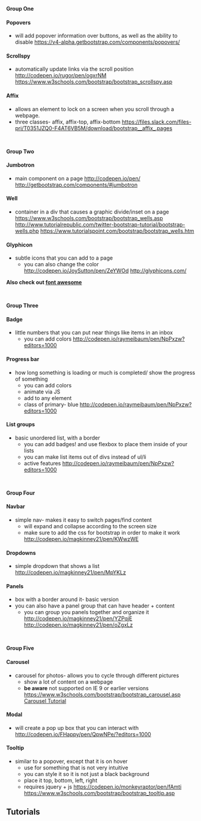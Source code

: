 **Group One**
#### Popovers
- will add popover information over buttons, as well as the ability to disable
https://v4-alpha.getbootstrap.com/components/popovers/

#### Scrollspy
- automatically update links via the scroll position
http://codepen.io/rugor/pen/ogxrNM
https://www.w3schools.com/bootstrap/bootstrap_scrollspy.asp

#### Affix
- allows an element to lock on a screen when you scroll through a webpage.
- three classes- affix, affix-top, affix-bottom
https://files.slack.com/files-pri/T0351JZQ0-F4AT6VB5M/download/bootstrap__affix_.pages

<br />

**Group Two**
#### Jumbotron
- main component on a page
http://codepen.io/pen/
http://getbootstrap.com/components/#jumbotron  

#### Well
- container in a div that causes a graphic divide/inset on a page
https://www.w3schools.com/bootstrap/bootstrap_wells.asp
http://www.tutorialrepublic.com/twitter-bootstrap-tutorial/bootstrap-wells.php
https://www.tutorialspoint.com/bootstrap/bootstrap_wells.htm


#### Glyphicon
- subtle icons that you can add to a page
    - you can also change the color
http://codepen.io/JoySutton/pen/ZeYWOd
http://glyphicons.com/

**Also check out [font awesome](http://fontawesome.io/)**

<br />

**Group Three**

#### Badge
- little numbers that you can put near things like items in an inbox
    - you can add colors
http://codepen.io/raymeibaum/pen/NpPxzw?editors=1000

#### Progress bar
- how long something is loading or much is completed/ show the progress of something
    - you can add colors 
    - animate via JS
    - add to any element
    - class of primary- blue
http://codepen.io/raymeibaum/pen/NpPxzw?editors=1000


#### List groups
- basic unordered list, with a border
    - you can add badges! and use flexbox to place them inside of your lists
    - you can make list items out of divs instead of ul/li
    - active features
http://codepen.io/raymeibaum/pen/NpPxzw?editors=1000

<br />

**Group Four**

#### Navbar
- simple nav- makes it easy to switch pages/find content
    - will expand and collapse according to the screen size 
    - make sure to add the css for bootstrap in order to make it work
http://codepen.io/magkinney21/pen/KWwzWE

#### Dropdowns
- simple dropdown that shows a list
http://codepen.io/magkinney21/pen/MpYKLz

#### Panels
- box with a border around it- basic version
- you can also have a panel group that can have header + content
    - you can group you panels together and organize it
http://codepen.io/magkinney21/pen/YZPqjE
http://codepen.io/magkinney21/pen/oZgxLz

<br />

**Group Five**

#### Carousel
- carousel for photos- allows you to cycle through different pictures
    - show a lot of content on a webpage
    - **be aware** not supported on IE 9 or earlier versions 
https://www.w3schools.com/bootstrap/bootstrap_carousel.asp
[Carousel Tutorial](http://www.tutorialrepublic.com/twitter-bootstrap-tutorial/bootstrap-carousel.php)

#### Modal
- will create a pop up box that you can interact with
http://codepen.io/FHappy/pen/QpwNPe/?editors=1000

#### Tooltip
- similar to a popover, except that it is on hover
    - use for something that is not very intuitive
    - you can style it so it is not just a black background
    - place it top, bottom, left, right
    - requires jquery + js
https://codepen.io/monkeyraptor/pen/fAmti
https://www.w3schools.com/bootstrap/bootstrap_tooltip.asp

## Tutorials

